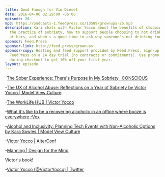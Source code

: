 ```yaml
---
title: Good Enough for Vin Diesel
date: 2016-04-06 02:29:00 -06:00
episode: 26
mp3: https://podcasts-1.feedpress.co/10589/grownups-26.mp3
description: Kari chats with Victor Yocco about the benefits of stopping drinking,
  the practice of sobriety, how to support people choosing to not drink, fizzy drinks
  at bars, and when's a good time to ask why someone's not drinking (never).
sponsor: Feed.Press
sponsor-link: http://feed.press/grownups
sponsor-copy: Hosting and feed support provided by Feed.Press. Sign-up today and try
  FeedPress on a 14 day trial (no contracts or commitments). Use promo code grownups
  during checkout to get 10% off your first year.
layout: episode
---
```


-[The Sober Experience: There's Purpose In My Sobriety -CONSCIOUS][1]

-[The UX of Alcohol Abuse: Reflections on a Year of Sobriety by Victor Yocco | Model View Culture][2]

-[The WorkLife HUB | Victor Yocco][3]

-[What it's like to be a recovering alcoholic in an office where booze is everywhere -Vox][4]

-[Alcohol and Inclusivity: Planning Tech Events with Non-Alcoholic Options by Kara Sowles | Model View Culture][5]

-[Victor Yocco | AlterConf][6]

-[Manning | Design for the Mind][7]

Victor's book!

-[Victor Yocco (@VictorYocco) | Twitter][8]

[1]: http://consciousmagazine.co/the-sober-experience/
[2]: https://modelviewculture.com/pieces/the-ux-of-alcohol-abuse-reflections-on-a-year-of-sobriety
[3]: http://worklifehub.com/podcasts/victor-yocco
[4]: http://www.vox.com/2015/8/3/9072737/alcoholic-at-work
[5]: https://modelviewculture.com/pieces/alcohol-and-inclusivity-planning-tech-events-with-non-alcoholic-options
[6]: http://www.alterconf.com/speakers/victor-yocco
[7]: https://www.manning.com/books/design-for-the-mind
[8]: https://twitter.com/victoryocco
